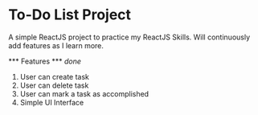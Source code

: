 # To-Do List Project

A simple ReactJS project to practice my ReactJS Skills. 
Will continuously add features as I learn more.

*** Features ***
_done_
1. User can create task
2. User can delete task
3. User can mark a task as accomplished
4. Simple UI Interface
